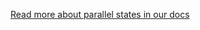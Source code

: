 [Read more about parallel states in our docs](https://xstate.js.org/docs/guides/introduction-to-state-machines-and-statecharts/#compound-states)